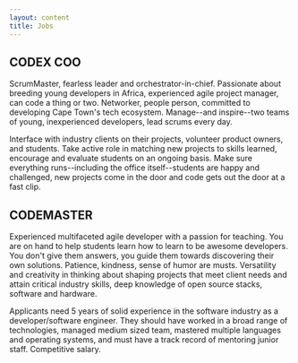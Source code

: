 ```yaml
---
layout: content
title: Jobs
---
```


## CODEX COO

ScrumMaster, fearless leader and orchestrator-in-chief. Passionate about breeding young developers in Africa, experienced agile project manager, can code a thing or two. Networker, people person, committed to developing Cape Town's tech ecosystem. Manage--and inspire--two teams of young, inexperienced developers, lead scrums every day.

Interface with industry clients on their projects, volunteer product owners, and students. Take active role in matching new projects to skills learned, encourage and evaluate students on an ongoing basis. Make sure everything runs--including the office itself--students are happy and challenged, new projects come in the door and code gets out the door at a fast clip.

## CODEMASTER

Experienced multifaceted agile developer with a passion for teaching. You are on hand to help students learn how to learn to be awesome developers. You don't give them answers, you guide them towards discovering their own solutions. Patience, kindness, sense of humor are musts. Versatility and creativity in thinking about shaping projects that meet client needs and attain critical industry skills, deep knowledge of open source stacks, software and hardware.

Applicants need 5 years of solid experience in the software industry as a developer/software engineer. They should have worked in a broad range of technologies, managed medium sized team, mastered multiple languages and operating systems, and must have a track record of mentoring junior staff.  Competitive salary.